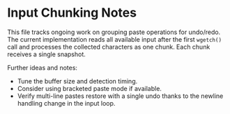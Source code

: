 # Input Chunking Notes

This file tracks ongoing work on grouping paste operations for undo/redo. The
current implementation reads all available input after the first `wgetch()` call
and processes the collected characters as one chunk. Each chunk receives a
single snapshot.

Further ideas and notes:
- Tune the buffer size and detection timing.
- Consider using bracketed paste mode if available.
- Verify multi-line pastes restore with a single undo thanks to the
  newline handling change in the input loop.
